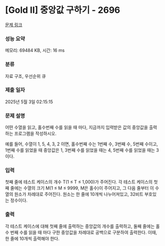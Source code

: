 # [Gold II] 중앙값 구하기 - 2696 

[문제 링크](https://www.acmicpc.net/problem/2696) 

### 성능 요약

메모리: 69484 KB, 시간: 16 ms

### 분류

자료 구조, 우선순위 큐

### 제출 일자

2025년 5월 3일 02:15:15

### 문제 설명

<p>어떤 수열을 읽고, 홀수번째 수를 읽을 때 마다, 지금까지 입력받은 값의 중앙값을 출력하는 프로그램을 작성하시오.</p>

<p>예를 들어, 수열이 1, 5, 4, 3, 2 이면, 홀수번째 수는 1번째 수, 3번째 수, 5번째 수이고, 1번째 수를 읽었을 때 중앙값은 1, 3번째 수를 읽었을 때는 4, 5번째 수를 읽었을 때는 3이다.</p>

### 입력 

 <p>첫째 줄에 테스트 케이스의 개수 T(1 ≤ T ≤ 1,000)가 주어진다. 각 테스트 케이스의 첫째 줄에는 수열의 크기 M(1 ≤ M ≤ 9999, M은 홀수)이 주어지고, 그 다음 줄부터 이 수열의 원소가 차례대로 주어진다. 원소는 한 줄에 10개씩 나누어져있고, 32비트 부호있는 정수이다.</p>

### 출력 

 <p>각 테스트 케이스에 대해 첫째 줄에 출력하는 중앙값의 개수를 출력하고, 둘째 줄에는 홀수 번째 수를 읽을 때 마다 구한 중앙값을 차례대로 공백으로 구분하여 출력한다. 이때, 한 줄에 10개씩 출력해야 한다.</p>

